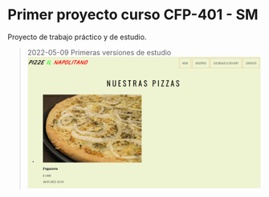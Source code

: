 # Primer proyecto curso CFP-401 - SM

Proyecto de trabajo práctico y de estudio.

> 2022-05-09 Primeras versiones de estudio
 ![Primera versión del proyecto de estudio.](/img/pizze-v1.jpg "Vista primera versión")